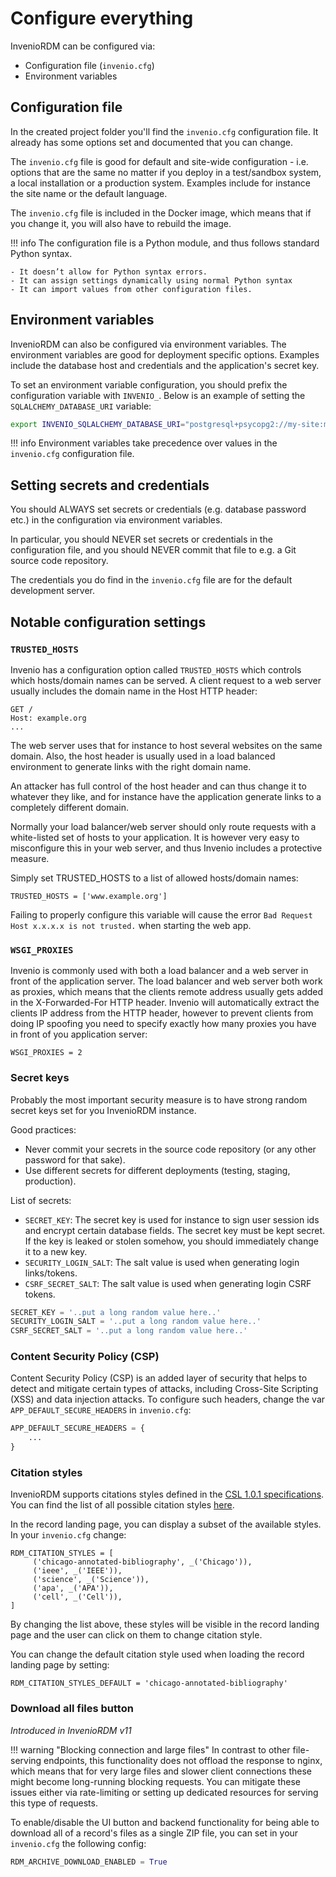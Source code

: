 # Configure everything

InvenioRDM can be configured via:

- Configuration file (``invenio.cfg``)
- Environment variables

## Configuration file

In the created project folder you'll find the ``invenio.cfg`` configuration file.
It already has some options set and documented that you can change.

The ``invenio.cfg`` file is good for default and site-wide configuration - i.e. options that are the same no matter if you deploy in a test/sandbox system, a local installation or a production system. Examples include for instance the site name or the default language.

The ``invenio.cfg`` file is included in the Docker image, which means that if you change it, you will also have to rebuild the image.

!!! info
    The configuration file is a Python module, and thus follows standard Python syntax.

    - It doesn’t allow for Python syntax errors.
    - It can assign settings dynamically using normal Python syntax
    - It can import values from other configuration files.

## Environment variables

InvenioRDM can also be configured via environment variables. The environment variables are good for deployment specific options. Examples include the database host and credentials and the application's secret key.

To set an environment variable configuration, you should prefix the configuration variable with ``INVENIO_``. Below is an example of setting the ``SQLALCHEMY_DATABASE_URI`` variable:

```bash
export INVENIO_SQLALCHEMY_DATABASE_URI="postgresql+psycopg2://my-site:my-site@localhost/my-site"
```

!!! info
    Environment variables take precedence over values in the ``invenio.cfg`` configuration file.

## Setting secrets and credentials

You should ALWAYS set secrets or credentials (e.g. database password etc.) in the configuration via environment variables.

In particular, you should NEVER set secrets or credentials in the configuration file, and you should NEVER commit that file to e.g. a Git source code repository.

The credentials you do find in the ``invenio.cfg`` file are for the default development server.

## Notable configuration settings

### ``TRUSTED_HOSTS``

Invenio has a configuration option called ``TRUSTED_HOSTS`` which controls which hosts/domain names can be served. A client request to a web server usually includes the domain name in the Host HTTP header:

```
GET /
Host: example.org
...
```

The web server uses that for instance to host several websites on the same domain. Also, the host header is usually used in a load balanced environment to generate links with the right domain name.

An attacker has full control of the host header and can thus change it to whatever they like, and for instance have the application generate links to a completely different domain.

Normally your load balancer/web server should only route requests with a white-listed set of hosts to your application. It is however very easy to misconfigure this in your web server, and thus Invenio includes a protective measure.

Simply set TRUSTED_HOSTS to a list of allowed hosts/domain names:

```
TRUSTED_HOSTS = ['www.example.org']
```

Failing to properly configure this variable will cause the error `Bad Request Host x.x.x.x is not trusted.` when starting the web app.

### ``WSGI_PROXIES``

Invenio is commonly used with both a load balancer and a web server in front of the application server. The load balancer and web server both work as proxies, which means that the clients remote address usually gets added in the X-Forwarded-For HTTP header. Invenio will automatically extract the clients IP address from the HTTP header, however to prevent clients from doing IP spoofing you need to specify exactly how many proxies you have in front of you application server:

```
WSGI_PROXIES = 2
```

### Secret keys

Probably the most important security measure is to have strong random secret keys set for you InvenioRDM instance.

Good practices:

- Never commit your secrets in the source code repository (or any other password for that sake).
- Use different secrets for different deployments (testing, staging, production).

List of secrets:

- `SECRET_KEY`: The secret key is used for instance to sign user session ids and encrypt certain database fields. The secret key must be kept secret. If the key is leaked or stolen somehow, you should immediately change it to a new key.
- `SECURITY_LOGIN_SALT`: The salt value is used when generating login links/tokens.
- `CSRF_SECRET_SALT`: The salt value is used when generating login CSRF tokens.

```python
SECRET_KEY = '..put a long random value here..'
SECURITY_LOGIN_SALT = '..put a long random value here..'
CSRF_SECRET_SALT = '..put a long random value here..'
```

### Content Security Policy (CSP)

Content Security Policy (CSP) is an added layer of security that helps to detect and mitigate certain types of attacks, including Cross-Site Scripting (XSS) and data injection attacks.
To configure such headers, change the var `APP_DEFAULT_SECURE_HEADERS` in ``invenio.cfg``:

```python
APP_DEFAULT_SECURE_HEADERS = {
    ...
}
```

### Citation styles

InvenioRDM supports citations styles defined in the [CSL 1.0.1 specifications](https://docs.citationstyles.org/en/v1.0.1/specification.html). You can find the list of all possible citation styles [here](https://github.com/citation-style-language/styles/tree/v1.0.1).

In the record landing page, you can display a subset of the available styles. In your `invenio.cfg` change:

```
RDM_CITATION_STYLES = [
     ('chicago-annotated-bibliography', _('Chicago')),
     ('ieee', _('IEEE')),
     ('science', _('Science')),
     ('apa', _('APA')),
     ('cell', _('Cell')),
]
```

By changing the list above, these styles will be visible in the record landing page and the user can click on them to change citation style.

You can change the default citation style used when loading the record landing page by setting:

```
RDM_CITATION_STYLES_DEFAULT = 'chicago-annotated-bibliography'
```

### Download all files button

*Introduced in InvenioRDM v11*

!!! warning "Blocking connection and large files"
     In contrast to other file-serving endpoints, this functionality does not offload the response to nginx, which means that for very large files and slower client connections these might become long-running blocking requests. You can mitigate these issues either via rate-limiting or setting up dedicated resources for serving this type of requests.

To enable/disable the UI button and backend functionality for being able to download all of a record's files as a single ZIP file, you can set in your `invenio.cfg` the following config:

```python
RDM_ARCHIVE_DOWNLOAD_ENABLED = True
```
